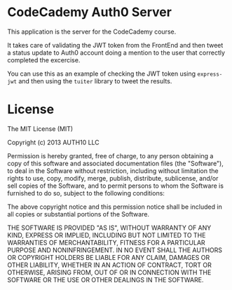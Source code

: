 # CodeCademy Auth0 Server

This application is the server for the CodeCademy course.

It takes care of validating the JWT token from the FrontEnd and then tweet a status update to Auth0 account doing a mention to the user that correctly completed the excercise.

You can use this as an example of checking the JWT token using `express-jwt` and then using the `tuiter` library to tweet the results.

# License

The MIT License (MIT)

Copyright (c) 2013 AUTH10 LLC

Permission is hereby granted, free of charge, to any person obtaining a copy of this software and associated documentation files (the "Software"), to deal in the Software without restriction, including without limitation the rights to use, copy, modify, merge, publish, distribute, sublicense, and/or sell copies of the Software, and to permit persons to whom the Software is furnished to do so, subject to the following conditions:

The above copyright notice and this permission notice shall be included in all copies or substantial portions of the Software.

THE SOFTWARE IS PROVIDED "AS IS", WITHOUT WARRANTY OF ANY KIND, EXPRESS OR IMPLIED, INCLUDING BUT NOT LIMITED TO THE WARRANTIES OF MERCHANTABILITY, FITNESS FOR A PARTICULAR PURPOSE AND NONINFRINGEMENT. IN NO EVENT SHALL THE AUTHORS OR COPYRIGHT HOLDERS BE LIABLE FOR ANY CLAIM, DAMAGES OR OTHER LIABILITY, WHETHER IN AN ACTION OF CONTRACT, TORT OR OTHERWISE, ARISING FROM, OUT OF OR IN CONNECTION WITH THE SOFTWARE OR THE USE OR OTHER DEALINGS IN THE SOFTWARE.